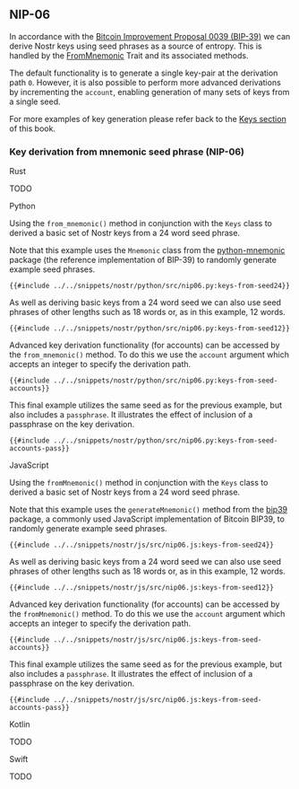 ## NIP-06

In accordance with the [Bitcoin Improvement Proposal 0039 (BIP-39)](https://github.com/bitcoin/bips/blob/master/bip-0039.mediawiki) we can derive Nostr keys using seed phrases as a source of entropy. 
This is handled by the [FromMnemonic](https://docs.rs/nostr/latest/nostr/nips/nip06/trait.FromMnemonic.html) Trait and its associated methods.

The default functionality is to generate a single key-pair at the derivation path `0`. 
However, it is also possible to perform more advanced derivations by incrementing the `account`, 
enabling generation of many sets of keys from a single seed.

For more examples of key generation please refer back to the [Keys section](03-keys.md) of this book.

### Key derivation from mnemonic seed phrase (NIP-06)

<custom-tabs category="lang">

<div slot="title">Rust</div>
<section>

TODO

</section>

<div slot="title">Python</div>
<section>

Using the `from_mnemonic()` method in conjunction with the `Keys` class to derived a basic set of Nostr keys from a 24 word seed phrase.

Note that this example uses the `Mnemonic` class from the [python-mnemonic](https://github.com/trezor/python-mnemonic) package (the reference implementation of BIP-39) to randomly generate example seed phrases.

```python,ignore
{{#include ../../snippets/nostr/python/src/nip06.py:keys-from-seed24}}
```

As well as deriving basic keys from a 24 word seed we can also use seed phrases of other lengths such as 18 words or, as in this example, 12 words.

```python,ignore
{{#include ../../snippets/nostr/python/src/nip06.py:keys-from-seed12}}
```

Advanced key derivation functionality (for accounts) can be accessed by the `from_mnemonic()` method. 
To do this we use the `account` argument which accepts an integer to specify the derivation path.

```python,ignore
{{#include ../../snippets/nostr/python/src/nip06.py:keys-from-seed-accounts}}
```

This final example utilizes the same seed as for the previous example, but also includes a `passphrase`. 
It illustrates the effect of inclusion of a passphrase on the key derivation.

```python,ignore
{{#include ../../snippets/nostr/python/src/nip06.py:keys-from-seed-accounts-pass}}
```

</section>

<div slot="title">JavaScript</div>
<section>

Using the `fromMnemonic()` method in conjunction with the `Keys` class to derived a basic set of Nostr keys from a 24 word seed phrase.

Note that this example uses the `generateMnemonic()` method from the [bip39](https://github.com/bitcoinjs/bip39) package, a commonly used JavaScript implementation of Bitcoin BIP39, to randomly generate example seed phrases.

```javascript,ignore
{{#include ../../snippets/nostr/js/src/nip06.js:keys-from-seed24}}
```

As well as deriving basic keys from a 24 word seed we can also use seed phrases of other lengths such as 18 words or, as in this example, 12 words.

```javascript,ignore
{{#include ../../snippets/nostr/js/src/nip06.js:keys-from-seed12}}
```

Advanced key derivation functionality (for accounts) can be accessed by the `fromMnemonic()` method. 
To do this we use the `account` argument which accepts an integer to specify the derivation path.

```javascript,ignore
{{#include ../../snippets/nostr/js/src/nip06.js:keys-from-seed-accounts}}
```

This final example utilizes the same seed as for the previous example, but also includes a `passphrase`. 
It illustrates the effect of inclusion of a passphrase on the key derivation.

```javascript,ignore
{{#include ../../snippets/nostr/js/src/nip06.js:keys-from-seed-accounts-pass}}
```

</section>

<div slot="title">Kotlin</div>
<section>

TODO

</section>

<div slot="title">Swift</div>
<section>

TODO

</section>
</custom-tabs>

